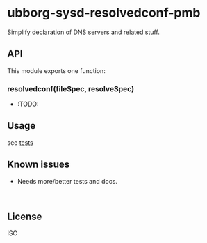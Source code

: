 ﻿
<!--#echo json="package.json" key="name" underline="=" -->
ubborg-sysd-resolvedconf-pmb
============================
<!--/#echo -->

<!--#echo json="package.json" key="description" -->
Simplify declaration of DNS servers and related stuff.
<!--/#echo -->



API
---

This module exports one function:

### resolvedconf(fileSpec, resolveSpec)

* :TODO:



Usage
-----

see [tests](test/)


<!--#toc stop="scan" -->



Known issues
------------

* Needs more/better tests and docs.




&nbsp;


License
-------
<!--#echo json="package.json" key=".license" -->
ISC
<!--/#echo -->

